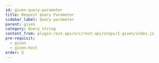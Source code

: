 ```yaml
---
id: given-query-parameter
title: Request Query Parameter
sidebar_label: Query parameter
parent: given
category: Query string
content_from: plugin-rest-api/src/rest-api/steps/1-given/index.js
pre-requisit:
  - given
  - given-host
order: 5
---
```


